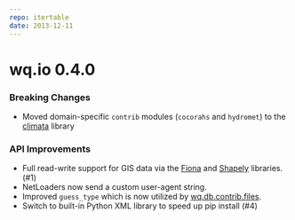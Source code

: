 ```yaml
---
repo: itertable
date: 2013-12-11
---
```


# wq.io 0.4.0

### Breaking Changes
- Moved domain-specific `contrib` modules (`cocorahs` and `hydromet`) to the [climata](https://github.com/heigeo/climata) library

### API Improvements
- Full read-write support for GIS data via the [Fiona](https://github.com/Toblerity/Fiona) and [Shapely](https://github.com/Toblerity/Shapely) libraries. (#1)
- NetLoaders now send a custom user-agent string.
- Improved `guess_type` which is now utilized by [wq.db.contrib.files](../wq.db/patterns.md).
- Switch to built-in Python XML library to speed up pip install (#4)
